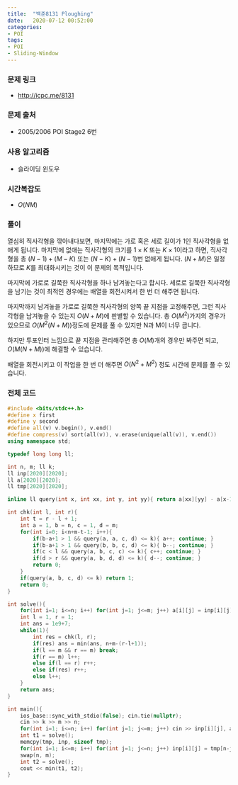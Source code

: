 ```yaml
---
title:  "백준8131 Ploughing"
date:   2020-07-12 00:52:00
categories:
- POI
tags:
- POI
- Sliding-Window
---
```


### 문제 링크
* http://icpc.me/8131

### 문제 출처
* 2005/2006 POI Stage2 6번

### 사용 알고리즘
* 슬라이딩 윈도우

### 시간복잡도
* $O(NM)$

### 풀이
열심히 직사각형을 깎아내다보면, 마지막에는 가로 혹은 세로 길이가 1인 직사각형을 없애게 됩니다. 마지막에 없애는 직사각형의 크기를 $1 \times K$ 또는 $K \times 1$이라고 하면, 직사각형을 총 $(N-1) + (M-K)$ 또는 $(N-K) + (N-1)$번 없애게 됩니다. $(N+M)$은 일정하므로 $K$를 최대화시키는 것이 이 문제의 목적입니다.

마지막에 가로로 길쭉한 직사각형을 하나 남겨놓는다고 합시다. 세로로 길쭉한 직사각형을 남기는 것이 최적인 경우에는 배열을 회전시켜서 한 번 더 해주면 됩니다.

마지막까지 남겨놓을 가로로 길쭉한 직사각형의 양쪽 끝 지점을 고정해주면, 그런 직사각형을 남겨놓을 수 있는지 $O(N+M)$에 판별할 수 있습니다. 총 $O(M^2)$가지의 경우가 있으므로 $O(M^2(N+M))$정도에 문제를 풀 수 있지만 N과 M이 너무 큽니다.

하지만 투포인터 느낌으로 끝 지점을 관리해주면 총 $O(M)$개의 경우만 봐주면 되고, $O(M(N+M))$에 해결할 수 있습니다.

배열을 회전시키고 이 작업을 한 번 더 해주면 $O(N^2 + M^2)$ 정도 시간에 문제를 풀 수 있습니다.

### 전체 코드
```cpp
#include <bits/stdc++.h>
#define x first
#define y second
#define all(v) v.begin(), v.end()
#define compress(v) sort(all(v)), v.erase(unique(all(v)), v.end())
using namespace std;

typedef long long ll;

int n, m; ll k;
ll inp[2020][2020];
ll a[2020][2020];
ll tmp[2020][2020];

inline ll query(int x, int xx, int y, int yy){ return a[xx][yy] - a[x-1][yy] - a[xx][y-1] + a[x-1][y-1]; }

int chk(int l, int r){
    int t = r - l + 1;
    int a = 1, b = n, c = 1, d = m;
    for(int i=0; i<n+m-t-1; i++){
        if(b-a+1 > 1 && query(a, a, c, d) <= k){ a++; continue; }
        if(b-a+1 > 1 && query(b, b, c, d) <= k){ b--; continue; }
        if(c < l && query(a, b, c, c) <= k){ c++; continue; }
        if(d > r && query(a, b, d, d) <= k){ d--; continue; }
        return 0;
    }
    if(query(a, b, c, d) <= k) return 1;
    return 0;
}

int solve(){
    for(int i=1; i<=n; i++) for(int j=1; j<=m; j++) a[i][j] = inp[i][j] + a[i-1][j] + a[i][j-1] - a[i-1][j-1];
    int l = 1, r = 1;
    int ans = 1e9+7;
    while(1){
        int res = chk(l, r);
        if(res) ans = min(ans, n+m-(r-l+1));
        if(l == m && r == m) break;
        if(r == m) l++;
        else if(l == r) r++;
        else if(res) r++;
        else l++;
    }
    return ans;
}

int main(){
    ios_base::sync_with_stdio(false); cin.tie(nullptr);
    cin >> k >> m >> n;
    for(int i=1; i<=n; i++) for(int j=1; j<=m; j++) cin >> inp[i][j], a[i][j] = inp[i][j];
    int t1 = solve();
    memcpy(tmp, inp, sizeof tmp);
    for(int i=1; i<=m; i++) for(int j=1; j<=n; j++) inp[i][j] = tmp[n-j+1][i];
    swap(n, m);
    int t2 = solve();
    cout << min(t1, t2);
}
```
